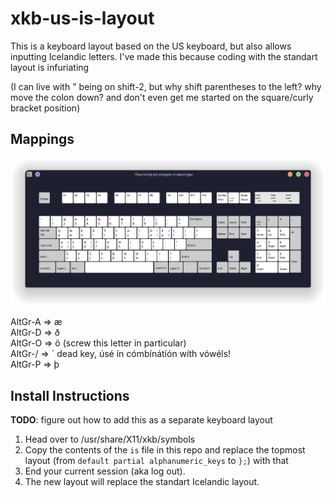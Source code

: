 # xkb-us-is-layout
This is a keyboard layout based on the US keyboard, but also allows inputting Icelandic letters. I've made this because coding with the standart layout is infuriating  

(I can live with " being on shift-2, but why shift parentheses to the left? why move the colon down? and don't even get me started on the square/curly bracket position)

## Mappings
<img src="layout.png" />

AltGr-A => æ  
AltGr-D => ð  
AltGr-O => ö (screw this letter in particular)  
AltGr-/ => ´ dead key, úsé ín cómbínátíón wíth vówéls!  
AltGr-P => þ

## Install Instructions
**TODO**: figure out how to add this as a separate keyboard layout
1. Head over to /usr/share/X11/xkb/symbols
2. Copy the contents of the `is` file in this repo and replace the topmost layout (from `default partial alphanumeric_keys` to `};`) with that
3. End your current session (aka log out).
4. The new layout will replace the standart Icelandic layout.
